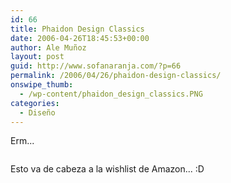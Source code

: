 ```yaml
---
id: 66
title: Phaidon Design Classics
date: 2006-04-26T18:45:53+00:00
author: Ale Muñoz
layout: post
guid: http://www.sofanaranja.com/?p=66
permalink: /2006/04/26/phaidon-design-classics/
onswipe_thumb:
  - /wp-content/phaidon_design_classics.PNG
categories:
  - Diseño
---
```

Erm...

[<img src='/wp-content/phaidon_design_classics.PNG' alt='' />][1]

Esto va de cabeza a la wishlist de Amazon... :D

[1]: http://www.phaidon.com/designclassics/